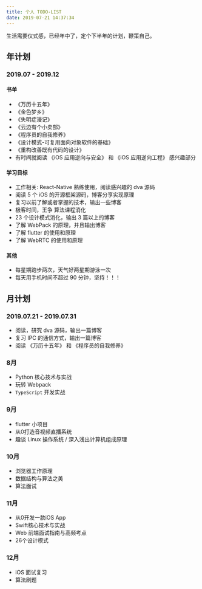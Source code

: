 ```yaml
---
title: 个人 TODO-LIST
date: 2019-07-21 14:37:34
---
```


生活需要仪式感，已经年中了，定个下半年的计划，鞭策自己。

## 年计划
### 2019.07 - 2019.12
#### 书单
- 《万历十五年》
- 《金色梦乡》
- 《失明症漫记》
- 《云边有个小卖部》
- 《程序员的自我修养》
- 《设计模式-可复用面向对象软件的基础》
- 《重构改善既有代码的设计》
- 有时间就阅读 《iOS 应用逆向与安全》 和 《iOS 应用逆向工程》 感兴趣部分

#### 学习目标
- 工作相关: React-Native 熟练使用，阅读感兴趣的 dva 源码
- 阅读 5 个 iOS 的开源框架源码，博客分享实现原理
- 复习以前了解或者掌握的技术，输出一些博客
- 极客时间，王争 算法课程消化
- 23 个设计模式消化，输出 3 篇以上的博客
- 了解 WebPack 的原理，并且输出博客
- 了解 flutter 的使用和原理
- 了解 WebRTC 的使用和原理 

#### 其他
- 每星期跑步两次，天气好两星期游泳一次
- 每天用手机时间不超过 90 分钟，坚持！！！

## 月计划
### 2019.07.21 - 2019.07.31
- 阅读，研究 dva 源码，输出一篇博客
- 复习 IPC 的通信方式，输出一篇博客
- 阅读 《万历十五年》 和 《程序员的自我修养》



### 8月

- Python 核心技术与实战
- 玩转 Webpack
- `TypeScript` 开发实战

### 9月

- flutter 小项目
- 从0打造音视频直播系统
- 趣谈 Linux 操作系统 / 深入浅出计算机组成原理


### 10月

- 浏览器工作原理
- 数据结构与算法之美
- 算法面试

### 11月

- 从0开发一款iOS App
- Swift核心技术与实战
- Web 前端面试指南与高频考点
- 26个设计模式

### 12月

- iOS 面试复习
- 算法刷题

